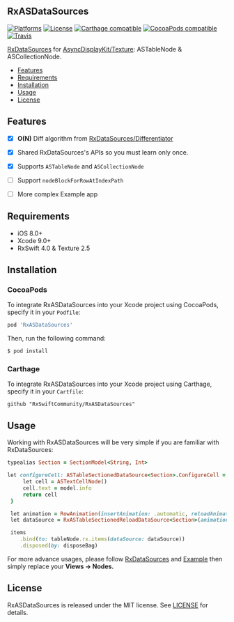 ## RxASDataSources

[![Platforms](https://img.shields.io/cocoapods/p/RxASDataSources.svg)](https://cocoapods.org/pods/RxASDataSources)
[![License](https://img.shields.io/cocoapods/l/RxASDataSources.svg)](https://raw.githubusercontent.com/dangthaison91/RxASDataSources/master/LICENSE)
[![Carthage compatible](https://img.shields.io/badge/Carthage-compatible-4BC51D.svg?style=flat)](https://github.com/Carthage/Carthage)
[![CocoaPods compatible](https://img.shields.io/cocoapods/v/RxASDataSources.svg)](https://cocoapods.org/pods/RxASDataSources)
[![Travis](https://img.shields.io/travis/dangthaison91/RxASDataSources/master.svg)](https://travis-ci.org/dangthaison91/RxASDataSources/branches)

[RxDataSources](https://github.com/RxSwiftCommunity/RxDataSources) for [AsyncDisplayKit/Texture](http://texturegroup.org/docs/getting-started.html): ASTableNode & ASCollectionNode.

- [Features](#features)
- [Requirements](#requirements)
- [Installation](#installation)
- [Usage](#usage)
- [License](#license)

## Features
- [x] **O(N)** Diff algorithm from [RxDataSources/Differentiator](https://github.com/RxSwiftCommunity/RxDataSources/tree/master/Sources/Differentiator)
- [x] Shared RxDataSources's APIs so you must learn only once.
- [x] Supports `ASTableNode` and `ASCollectionNode`
- [ ] Support `nodeBlockForRowAtIndexPath`
- [ ] More complex Example app


## Requirements

- iOS 8.0+
- Xcode 9.0+
- RxSwift 4.0 & Texture 2.5

## Installation

### CocoaPods

To integrate RxASDataSources into your Xcode project using CocoaPods, specify it in your `Podfile`:

```ruby
pod 'RxASDataSources'
```

Then, run the following command:

```bash
$ pod install
```

### Carthage

To integrate RxASDataSources into your Xcode project using Carthage, specify it in your `Cartfile`:

```ogdl
github "RxSwiftCommunity/RxASDataSources"
```

## Usage
Working with RxASDataSources will be very simple if you are familiar with RxDataSources:
```ruby
typealias Section = SectionModel<String, Int>

let configureCell: ASTableSectionedDataSource<Section>.ConfigureCell = { (dataSource, tableNode, index, model) in
     let cell = ASTextCellNode()
     cell.text = model.info
     return cell
 }

 let animation = RowAnimation(insertAnimation: .automatic, reloadAnimation: .fade, deleteAnimation: .automatic)
 let dataSource = RxASTableSectionedReloadDataSource<Section>(animationConfiguration: animation, configureCell: configureCell)

 items
    .bind(to: tableNode.rx.items(dataSource: dataSource))
    .disposed(by: disposeBag)
```

For more advance usages, please follow [RxDataSources](https://github.com/RxSwiftCommunity/RxDataSources) and [Example](https://github.com/RxSwiftCommunity/RxDataSources/tree/master/Example) then simply replace your **Views -> Nodes.**

## License

RxASDataSources is released under the MIT license. See [LICENSE](https://github.com/RxSwiftCommunity/RxASDataSources/blob/master/LICENSE) for details.
